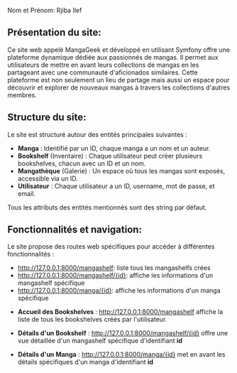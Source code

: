 Nom et Prénom: Rjiba Ilef
## Présentation du site: 

Ce site web appelé MangaGeek et développé en utilisant Symfony offre une plateforme dynamique dédiée aux passionnés de mangas. Il permet aux utilisateurs de mettre en avant leurs collections de mangas en les partageant avec une communauté d'aficionados similaires. Cette plateforme est non seulement un lieu de partage mais aussi un espace pour découvrir et explorer de nouveaux mangas à travers les collections d'autres membres.

## Structure du site:
Le site est structuré autour des entités principales suivantes :
- **Manga** : Identifié par un ID, chaque manga a un nom et un auteur.
- **Bookshelf** (Inventaire) : Chaque utilisateur peut créer plusieurs bookshelves, chacun avec un ID et un nom.
- **Mangathèque** (Galerie) : Un espace où tous les mangas sont exposés, accessible via un ID.
- **Utilisateur** : Chaque utilisateur a un ID, username, mot de passe, et email.

Tous les attributs des entités mentionnés sont des string par défaut.

## Fonctionnalités et navigation:
Le site propose des routes web spécifiques pour accéder à différentes fonctionnalités :
* http://127.0.0.1:8000/mangashelf: liste tous les mangashelfs crées
* http://127.0.0.1:8000/mangashelf/{id}: affiche les informations d'un mangashelf spécifique
* http://127.0.0.1:8000/manga/{id}: affiche les informations d'un manga spécifique

- **Accueil des Bookshelves** : http://127.0.0.1:8000/mangashelf affiche la liste de tous les bookshelves créés par l'utilisateur.
- **Détails d'un Bookshelf** : http://127.0.0.1:8000/mangashelf/{id} offre une vue détaillée d'un mangashelf spécifique d'identifiant **id**

- **Détails d'un Manga** : http://127.0.0.1:8000/manga/{id} met en avant les détails spécifiques d'un manga d'identifiant **id**
